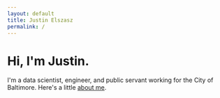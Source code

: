 ```yaml
---
layout: default
title: Justin Elszasz
permalink: /
---
```


# Hi, I'm Justin.
I'm a data scientist, engineer, and public servant working for the City of Baltimore. Here's a little [about me](/about).
